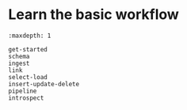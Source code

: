 # Learn the basic workflow

```{toctree}
:maxdepth: 1

get-started
schema
ingest
link
select-load
insert-update-delete
pipeline
introspect
```
